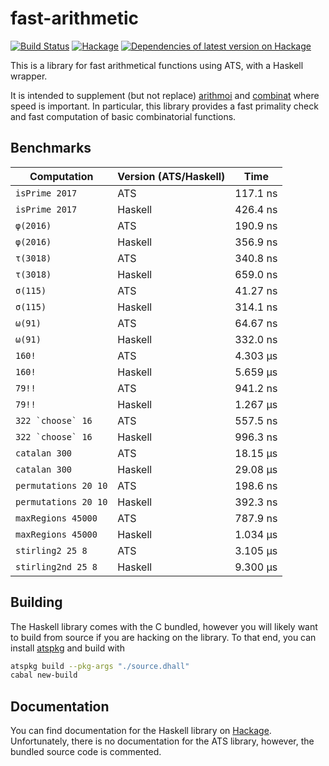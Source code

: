 # fast-arithmetic

[![Build Status](https://travis-ci.org/vmchale/hs-ats.svg?branch=master)](https://travis-ci.org/vmchale/hs-ats)
[![Hackage](https://img.shields.io/hackage/v/fast-arithmetic.svg)](http://hackage.haskell.org/package/fast-arithmetic)
[![Dependencies of latest version on Hackage](https://img.shields.io/hackage-deps/v/fast-arithmetic.svg)](https://hackage.haskell.org/package/fast-arithmetic)

This is a library for fast arithmetical functions using ATS, with a Haskell
wrapper.

It is intended to supplement (but not replace)
[arithmoi](https://hackage.haskell.org/package/arithmoi) and
[combinat](https://hackage.haskell.org/package/combinat) where speed is
important. In particular, this library provides a fast primality check and fast
computation of basic combinatorial functions.

## Benchmarks

| Computation | Version (ATS/Haskell) | Time |
| ----------- | --------------------- | ---- |
| `isPrime 2017` | ATS | 117.1 ns |
| `isPrime 2017` | Haskell | 426.4 ns |
| `φ(2016)` | ATS | 190.9 ns |
| `φ(2016)` | Haskell | 356.9 ns |
| `τ(3018)` | ATS | 340.8 ns |
| `τ(3018)` | Haskell | 659.0 ns |
| `σ(115)` | ATS | 41.27 ns |
| `σ(115)` | Haskell | 314.1 ns |
| `ω(91)` | ATS | 64.67 ns |
| `ω(91)` | Haskell | 332.0 ns |
| `160!` | ATS | 4.303 μs |
| `160!` | Haskell | 5.659 μs |
| `79!!` | ATS | 941.2 ns |
| `79!!` | Haskell | 1.267 μs |
| ``322 `choose` 16`` | ATS | 557.5 ns |
| ``322 `choose` 16`` | Haskell | 996.3 ns |
| `catalan 300` | ATS | 18.15 μs |
| `catalan 300` | Haskell | 29.08 μs |
| `permutations 20 10` | ATS | 198.6 ns |
| `permutations 20 10` | Haskell | 392.3 ns |
| `maxRegions 45000` | ATS | 787.9 ns |
| `maxRegions 45000` | Haskell | 1.034 μs |
| `stirling2 25 8` | ATS | 3.105 μs |
| `stirling2nd 25 8` | Haskell | 9.300 μs |

## Building

The Haskell library comes with the C bundled, however you will likely want to build from
source if you are hacking on the library. To that end, you can install
[atspkg](http://hackage.haskell.org/package/ats-pkg) and build with

```bash
atspkg build --pkg-args "./source.dhall"
cabal new-build
```

## Documentation

You can find documentation for the Haskell library on 
[Hackage](https://hackage.haskell.org/package/fast-arithmetic/).
Unfortunately, there is no documentation for the ATS library, however,
the bundled source code is commented.
